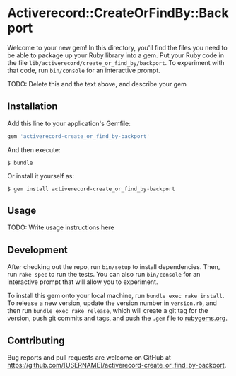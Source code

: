 # Activerecord::CreateOrFindBy::Backport

Welcome to your new gem! In this directory, you'll find the files you need to be able to package up your Ruby library into a gem. Put your Ruby code in the file `lib/activerecord/create_or_find_by/backport`. To experiment with that code, run `bin/console` for an interactive prompt.

TODO: Delete this and the text above, and describe your gem

## Installation

Add this line to your application's Gemfile:

```ruby
gem 'activerecord-create_or_find_by-backport'
```

And then execute:

    $ bundle

Or install it yourself as:

    $ gem install activerecord-create_or_find_by-backport

## Usage

TODO: Write usage instructions here

## Development

After checking out the repo, run `bin/setup` to install dependencies. Then, run `rake spec` to run the tests. You can also run `bin/console` for an interactive prompt that will allow you to experiment.

To install this gem onto your local machine, run `bundle exec rake install`. To release a new version, update the version number in `version.rb`, and then run `bundle exec rake release`, which will create a git tag for the version, push git commits and tags, and push the `.gem` file to [rubygems.org](https://rubygems.org).

## Contributing

Bug reports and pull requests are welcome on GitHub at https://github.com/[USERNAME]/activerecord-create_or_find_by-backport.
